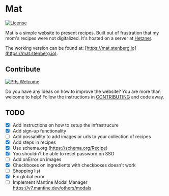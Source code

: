 # Mat

<a href="https://github.com/jayway/devolunch/blob/main/LICENSE.md"><img src="https://img.shields.io/npm/l/heroicons.svg" alt="License"></a>

Mat is a simple website to present recipes. Built out of frustration that my mom's recipes were not digitalized.
It's hosted on a server at [Hetzner](https://hetzner.com/).

The working version can be found at: [https://mat.stenberg.io](https://mat.stenberg.io).

## Contribute

<a href="https://github.com/jonasstenberg/matv2/pulls" target="_blank"><img src="https://img.shields.io/badge/PRs-welcome-brightgreen.svg" alt="PRs Welcome"></a>

Do you have any ideas on how to improve the website? You are more than welcome to help!
Follow the instructions in [CONTRIBUTING](./CONTRIBUTING.md) and code away.

## TODO

- [x] Add instructions on how to setup the infrastrucure
- [x] Add sign-up functionality
- [ ] Add possability to add images or urls to your collection of recipes
- [x] Add steps in recipes
- [x] Use schema.org (https://schema.org/Recipe)
- [x] You shouldn't be able to reset password on SSO
- [ ] Add onError on images
- [x] Checkboxes on ingredients with checkboxes doesn't work
- [ ] Shopping list
- [x] Fix global error
- [ ] Implement Mantine Modal Manager https://v7.mantine.dev/others/modals
